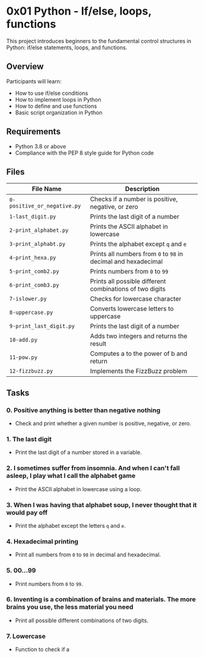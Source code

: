 # 0x01 Python - If/else, loops, functions

This project introduces beginners to the fundamental control structures in Python: if/else statements, loops, and functions.

## Overview

Participants will learn:
- How to use if/else conditions
- How to implement loops in Python
- How to define and use functions
- Basic script organization in Python

## Requirements

- Python 3.8 or above
- Compliance with the PEP 8 style guide for Python code

## Files

| File Name               | Description                                  |
|-------------------------|----------------------------------------------|
| `0-positive_or_negative.py` | Checks if a number is positive, negative, or zero |
| `1-last_digit.py`      | Prints the last digit of a number            |
| `2-print_alphabet.py`  | Prints the ASCII alphabet in lowercase       |
| `3-print_alphabt.py`   | Prints the alphabet except `q` and `e`       |
| `4-print_hexa.py`      | Prints all numbers from `0` to `98` in decimal and hexadecimal |
| `5-print_comb2.py`     | Prints numbers from `0` to `99`              |
| `6-print_comb3.py`     | Prints all possible different combinations of two digits |
| `7-islower.py`         | Checks for lowercase character               |
| `8-uppercase.py`       | Converts lowercase letters to uppercase      |
| `9-print_last_digit.py`| Prints the last digit of a number            |
| `10-add.py`            | Adds two integers and returns the result     |
| `11-pow.py`            | Computes a to the power of b and return      |
| `12-fizzbuzz.py`       | Implements the FizzBuzz problem              |

## Tasks

### 0. Positive anything is better than negative nothing
- Check and print whether a given number is positive, negative, or zero.

### 1. The last digit
- Print the last digit of a number stored in a variable.

### 2. I sometimes suffer from insomnia. And when I can't fall asleep, I play what I call the alphabet game
- Print the ASCII alphabet in lowercase using a loop.

### 3. When I was having that alphabet soup, I never thought that it would pay off
- Print the alphabet except the letters `q` and `e`.

### 4. Hexadecimal printing
- Print all numbers from `0` to `98` in decimal and hexadecimal.

### 5. 00...99
- Print numbers from `0` to `99`.

### 6. Inventing is a combination of brains and materials. The more brains you use, the less material you need
- Print all possible different combinations of two digits.

### 7. Lowercase
- Function to check if a
